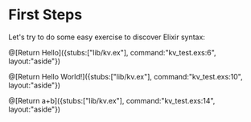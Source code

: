 # First Steps

Let's try to do some easy exercise to discover Elixir syntax:


@[Return Hello]({stubs:["lib/kv.ex"], command:"kv_test.exs:6", layout:"aside"})

@[Return Hello World!]({stubs:["lib/kv.ex"], command:"kv_test.exs:10", layout:"aside"})

@[Return a+b]({stubs:["lib/kv.ex"], command:"kv_test.exs:14", layout:"aside"})
